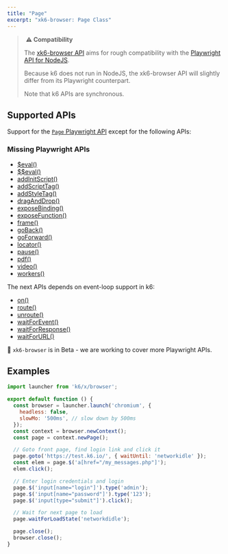 ```yaml
---
title: "Page"
excerpt: "xk6-browser: Page Class"
---
```


> ️ **️⚠️ Compatibility**
> 
> The [xk6-browser API](/javascript-api/k6-x-browser/) aims for rough compatibility with the [Playwright API for NodeJS](https://playwright.dev/docs/api/class-playwright). 
> 
> Because k6 does not run in NodeJS, the xk6-browser API will slightly differ from its Playwright counterpart.
> 
> Note that k6 APIs are synchronous.

## Supported APIs

Support for the [`Page` Playwright API](https://playwright.dev/docs/api/class-page) except for the following APIs:

### Missing Playwright APIs

<Glossary>

- [$eval()](https://playwright.dev/docs/api/class-page#page-eval-on-selector)
- [$$eval()](https://playwright.dev/docs/api/class-page#page-eval-on-selector-all)
- [addInitScript()](https://playwright.dev/docs/api/class-page#page-add-init-script)
- [addScriptTag()](https://playwright.dev/docs/api/class-page#page-add-script-tag)
- [addStyleTag()](https://playwright.dev/docs/api/class-page#page-add-style-tag)
- [dragAndDrop()](https://playwright.dev/docs/api/class-page#page-drag-and-drop)
- [exposeBinding()](https://playwright.dev/docs/api/class-page#page-expose-binding)
- [exposeFunction()](https://playwright.dev/docs/api/class-page#page-expose-function)
- [frame()](https://playwright.dev/docs/api/class-page#page-frame)
- [goBack()](https://playwright.dev/docs/api/class-page#page-go-back)
- [goForward()](https://playwright.dev/docs/api/class-page#page-go-forward)
- [locator()](https://playwright.dev/docs/api/class-page#page-locator)
- [pause()](https://playwright.dev/docs/api/class-page#page-pause)
- [pdf()](https://playwright.dev/docs/api/class-page#page-pdf)
- [video()](https://playwright.dev/docs/api/class-page#page-video)
- [workers()](https://playwright.dev/docs/api/class-page#page-workers)
  
</Glossary>

The next APIs depends on event-loop support in k6:

<Glossary>

- [on()](https://playwright.dev/docs/api/class-page#page-on)
- [route()](https://playwright.dev/docs/api/class-page#page-route)
- [unroute()](https://playwright.dev/docs/api/class-page#page-unroute)
- [waitForEvent()](https://playwright.dev/docs/api/class-page#page-wait-for-event)
- [waitForResponse()](https://playwright.dev/docs/api/class-page#page-wait-for-response)
- [waitForURL()](https://playwright.dev/docs/api/class-page#page-wait-for-url)
  
</Glossary>



🚧 `xk6-browser` is in Beta - we are working to cover more Playwright APIs.


## Examples


```javascript
import launcher from 'k6/x/browser';

export default function () {
  const browser = launcher.launch('chromium', {
    headless: false,
    slowMo: '500ms', // slow down by 500ms
  });
  const context = browser.newContext();
  const page = context.newPage();

  // Goto front page, find login link and click it
  page.goto('https://test.k6.io/', { waitUntil: 'networkidle' });
  const elem = page.$('a[href="/my_messages.php"]');
  elem.click();

  // Enter login credentials and login
  page.$('input[name="login"]').type('admin');
  page.$('input[name="password"]').type('123');
  page.$('input[type="submit"]').click();

  // Wait for next page to load
  page.waitForLoadState('networkdidle');

  page.close();
  browser.close();
}
```